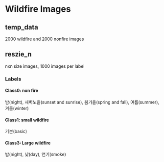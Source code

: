 # Wildfire Images

## temp_data

2000 wildfire and 2000 nonfire images

## reszie_n

nxn size images, 1000 images per label

### Labels
#### Class0: non fire
밤(night), 새벽노을(sunset and sunrise), 봄가을(spring and fall), 여름(summer), 겨울(winter)
#### Class1: small wildfire
기본(basic)
#### Class3: Large wildfire
밤(night), 낮(day), 연기(smoke)


